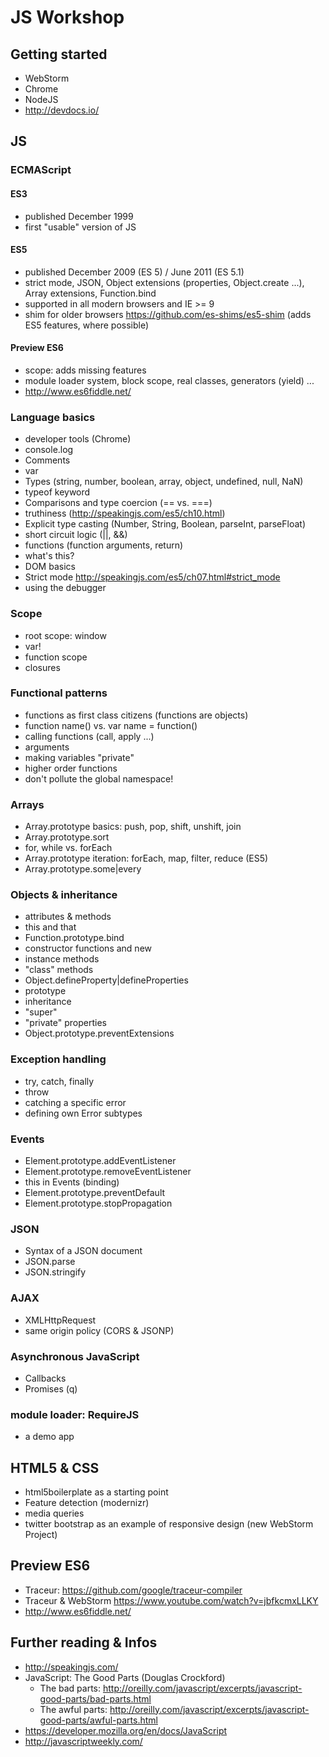 # JS Workshop

## Getting started

* WebStorm
* Chrome
* NodeJS
* http://devdocs.io/

## JS

### ECMAScript

#### ES3

* published December 1999
* first "usable" version of JS

#### ES5

* published December 2009 (ES 5) / June 2011 (ES 5.1)
* strict mode, JSON, Object extensions (properties, Object.create ...), Array extensions, Function.bind
* supported in all modern browsers and IE >= 9
* shim for older browsers https://github.com/es-shims/es5-shim (adds ES5 features, where possible)


#### Preview ES6 

* scope: adds missing features
* module loader system, block scope, real classes, generators (yield) ...
* http://www.es6fiddle.net/


### Language basics

* developer tools (Chrome)
* console.log
* Comments
* var
* Types (string, number, boolean, array, object, undefined, null, NaN)
* typeof keyword
* Comparisons and type coercion (== vs. ===)
* truthiness (http://speakingjs.com/es5/ch10.html)
* Explicit type casting (Number, String, Boolean, parseInt, parseFloat)
* short circuit logic (||, &&)
* functions (function arguments, return)
* what's this?
* DOM basics
* Strict mode http://speakingjs.com/es5/ch07.html#strict_mode
* using the debugger


### Scope

* root scope: window
* var!
* function scope
* closures


### Functional patterns

* functions as first class citizens (functions are objects)
* function name() vs. var name = function()
* calling functions (call, apply ...)
* arguments
* making variables "private"
* higher order functions
* don't pollute the global namespace!


### Arrays

* Array.prototype basics: push, pop, shift, unshift, join
* Array.prototype.sort
* for, while vs. forEach
* Array.prototype iteration: forEach, map, filter, reduce (ES5)
* Array.prototype.some|every


### Objects & inheritance

* attributes & methods
* this and that
* Function.prototype.bind
* constructor functions and new
* instance methods
* "class" methods
* Object.defineProperty|defineProperties
* prototype
* inheritance
* "super"
* "private" properties
* Object.prototype.preventExtensions


### Exception handling

* try, catch, finally
* throw
* catching a specific error
* defining own Error subtypes


### Events

* Element.prototype.addEventListener
* Element.prototype.removeEventListener
* this in Events (binding)
* Element.prototype.preventDefault
* Element.prototype.stopPropagation


### JSON

* Syntax of a JSON document
* JSON.parse
* JSON.stringify


### AJAX

* XMLHttpRequest
* same origin policy (CORS & JSONP)


### Asynchronous JavaScript

* Callbacks
* Promises (q)


### module loader: RequireJS

* a demo app


## HTML5 & CSS

* html5boilerplate as a starting point
* Feature detection (modernizr)
* media queries
* twitter bootstrap as an example of responsive design (new WebStorm Project)


## Preview ES6

* Traceur: https://github.com/google/traceur-compiler
* Traceur & WebStorm https://www.youtube.com/watch?v=jbfkcmxLLKY
* http://www.es6fiddle.net/


## Further reading & Infos

* http://speakingjs.com/
* JavaScript: The Good Parts (Douglas Crockford)
  * The bad parts: http://oreilly.com/javascript/excerpts/javascript-good-parts/bad-parts.html
  * The awful parts: http://oreilly.com/javascript/excerpts/javascript-good-parts/awful-parts.html
* https://developer.mozilla.org/en/docs/JavaScript
* http://javascriptweekly.com/
